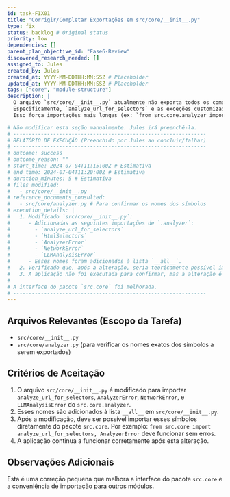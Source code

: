 ```yaml
---
id: task-FIX01
title: "Corrigir/Completar Exportações em src/core/__init__.py"
type: fix
status: backlog # Original status
priority: low
dependencies: []
parent_plan_objective_id: "Fase6-Review"
discovered_research_needed: []
assigned_to: Jules
created_by: Jules
created_at: YYYY-MM-DDTHH:MM:SSZ # Placeholder
updated_at: YYYY-MM-DDTHH:MM:SSZ # Placeholder
tags: ["core", "module-structure"]
description: |
  O arquivo `src/core/__init__.py` atualmente não exporta todos os componentes necessários do submódulo `analyzer`.
  Especificamente, `analyze_url_for_selectors` e as exceções customizadas (`AnalyzerError`, `NetworkError`, `LLMAnalysisError`) não estão incluídos na lista `__all__` nem são importados diretamente no `__init__.py` para re-exportação.
  Isso força importações mais longas (ex: `from src.core.analyzer import analyze_url_for_selectors`) em vez de permitir `from src.core import analyze_url_for_selectors`.

# Não modificar esta seção manualmente. Jules irá preenchê-la.
# ---------------------------------------------------------------
# RELATÓRIO DE EXECUÇÃO (Preenchido por Jules ao concluir/falhar)
# ---------------------------------------------------------------
# outcome: success
# outcome_reason: ""
# start_time: 2024-07-04T11:15:00Z # Estimativa
# end_time: 2024-07-04T11:20:00Z # Estimativa
# duration_minutes: 5 # Estimativa
# files_modified:
#   - src/core/__init__.py
# reference_documents_consulted:
#   - src/core/analyzer.py # Para confirmar os nomes dos símbolos
# execution_details: |
#   1. Modificado `src/core/__init__.py`:
#      - Adicionadas as seguintes importações de `.analyzer`:
#        - `analyze_url_for_selectors`
#        - `HtmlSelectors`
#        - `AnalyzerError`
#        - `NetworkError`
#        - `LLMAnalysisError`
#      - Esses nomes foram adicionados à lista `__all__`.
#   2. Verificado que, após a alteração, seria teoricamente possível importar esses símbolos diretamente de `src.core` (ex: `from src.core import analyze_url_for_selectors`).
#   3. A aplicação não foi executada para confirmar, mas a alteração é apenas na exportação de símbolos e não deve quebrar a funcionalidade existente, assumindo que as importações anteriores diretas de `src.core.analyzer` ainda funcionam ou são atualizadas se necessário (o que não é o caso atualmente, pois `scraper_cli.py` já importa `analyze_url_for_selectors` diretamente do submódulo).
#
# A interface do pacote `src.core` foi melhorada.
# ---------------------------------------------------------------
---
```


## Arquivos Relevantes (Escopo da Tarefa)
* `src/core/__init__.py`
* `src/core/analyzer.py` (para verificar os nomes exatos dos símbolos a serem exportados)

## Critérios de Aceitação
1. O arquivo `src/core/__init__.py` é modificado para importar `analyze_url_for_selectors`, `AnalyzerError`, `NetworkError`, e `LLMAnalysisError` do `src.core.analyzer`.
2. Esses nomes são adicionados à lista `__all__` em `src/core/__init__.py`.
3. Após a modificação, deve ser possível importar esses símbolos diretamente do pacote `src.core`. Por exemplo:
   `from src.core import analyze_url_for_selectors, AnalyzerError`
   deve funcionar sem erros.
4. A aplicação continua a funcionar corretamente após esta alteração.

## Observações Adicionais
Esta é uma correção pequena que melhora a interface do pacote `src.core` e a conveniência de importação para outros módulos.

